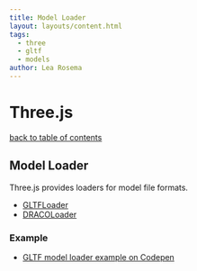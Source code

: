 ```yaml
---
title: Model Loader
layout: layouts/content.html
tags:
  - three
  - gltf
  - models
author: Lea Rosema
---
```


# Three.js

[back to table of contents](../)

## Model Loader

Three.js provides loaders for model file formats.

- [GLTFLoader](https://threejs.org/docs/index.html#examples/en/loaders/GLTFLoader)
- [DRACOLoader](https://threejs.org/docs/index.html#examples/en/loaders/DRACOLoader)

### Example

- [GLTF model loader example on Codepen](https://codepen.io/terabaud/pen/NWrjGaO?editors=1010)
